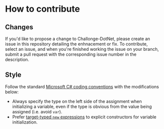 ﻿# How to contribute

## Changes

If you'd like to propose a change to Challonge-DotNet, please create an issue in this repository detailing the enhnacement or fix.
To contribute, select an issue, and when you're finished working the issue on your branch, submit a pull request with the corresponding issue number in the description.

## Style

Follow the standard [Microsoft C# coding conventions](https://docs.microsoft.com/en-us/dotnet/csharp/fundamentals/coding-style/coding-conventions) with the modifications below:

* Always specify the type on the left side of the assignment when initializing a variable, even if the type is obvious from the value being assigned (i.e. avoid `var`).
* Prefer [target-typed `new` expressions](https://docs.microsoft.com/en-us/dotnet/csharp/language-reference/proposals/csharp-9.0/target-typed-new) to explicit constructors for variable initialization.